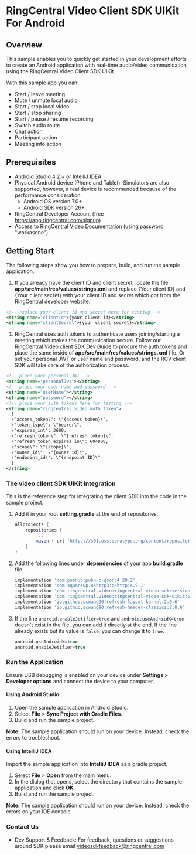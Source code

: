 # RingCentral Video Client SDK UIKit For Android

## Overview

This sample enables you to quickly get started in your development efforts to create an Android application with real-time audio/video communication using the RingCentral Video Client SDK UIKit.

With this sample app you can:

- Start / leave  meeting
- Mute / unmute local audio
- Start / stop local video
- Start / stop sharing
- Start / pause / resume recording
- Switch audio route
- Chat action
- Participant action
- Meeting info action

## Prerequisites

- Android Studio 4.2.+ or IntelliJ IDEA
- Physical Android device (Phone and Tablet). Simulators are also supported, however, a real device is recommended because of the performance consideration.
  - Android OS version 7.0+
  - Android SDK version 26+
- RingCentral Developer Account (free - https://app.ringcentral.com/signup)
- Access to [RingCentral Video Documentation](https://ringcentral-ringcentral-video-api-docs.readthedocs-hosted.com/en/latest/) (using password "workasone")

## Getting Start

The following steps show you how to prepare, build, and run the sample application.

1. If you already have the client ID and client secret, locate the file **app/src/main/res/values/strings.xml** and replace {Your client ID} and {Your client secret} with your client ID and secret which got from the RingCentral developer website.

  ```xml
  <!-- replace your client id and secret here for testing -->
  <string name="clientId">{your client id}</string>
  <string name="clientSecret">{your client secret}</string>
  ```

1. RingCentral uses auth tokens to authenticate users joining/starting a meeting which makes the communication secure. Follow our [RingCentral Video client SDK Dev Guide](https://ringcentral-ringcentral-video-api-docs.readthedocs-hosted.com/en/latest/client-sdk/authentication/) to procure the auth tokens and place the same inside of **app/src/main/res/values/strings.xml** file. Or set your personal JWT or user name and password, and the RCV client SDK will take care of the authorization process.

  ```xml
  <!-- place your personal JWT -->
  <string name="personalJwt"></string>
  <!-- place your user name and password -->
  <string name="userName"></string>
  <string name="password"></string>
  <!-- place your auth tokens here for testing -->
  <string name="ringcentral_video_auth_token">
    {
    \"access_token\": \"{access token}\",
    \"token_type\": \"bearer\",
    \"expires_in\": 3600,
    \"refresh_token\": \"{refresh token}\",
    \"refresh_token_expires_in\": 604800,
    \"scope\": \"{scope}\",
    \"owner_id\": \"{owner id}\",
    \"endpoint_id\": \"{endpoint ID}\"
    }
  </string>
  ```

### The video client SDK UIKit integration

This is the reference step for integrating the client SDK into the code in the sample project.

1. Add it in your root **setting.gradle** at the end of repositories.

    ```gradle
    allprojects {
        repositories {
            ...
            maven { url 'https://s01.oss.sonatype.org/content/repositories/releases' }
        }
    }
    ```

2. Add the following lines under **dependencies** of your app **build.gradle** file.

    ```gradle
    implementation 'com.pubnub:pubnub-gson:4.29.2'
    implementation 'com.squareup.okhttp3:okhttp:4.9.1'
    implementation 'com.ringcentral.video:ringcentral-video-sdk:version'
    implementation 'com.ringcentral.video:ringcentral-video-sdk-uikit:version'
    implementation 'io.github.scwang90:refresh-layout-kernel:2.0.6'
    implementation 'io.github.scwang90:refresh-header-classics:2.0.6'
    ```

3. If the line `android.enableJetifier=true` and `android.useAndroidX=true` doesn't exist in the file, you can add it directly at the end. If the line already exists but its value is `false`, you can change it to `true`.

    ```gradle
    android.useAndroidX=true
    android.enableJetifier=true
    ```
### Run the Application

Ensure USB debugging is enabled on your device under **Settings > Developer options** and connect the device to your computer.

#### Using Android Studio

1. Open the sample application in Android Studio.
2. Select **File** > **Sync Project with Gradle Files**.
3. Build and run the sample project.

**Note:** The sample application should run on your device. Instead, check the errors to troubleshoot.

#### Using IntelliJ IDEA

Import the sample application into **IntelliJ IDEA** as a gradle project.

1. Select **File** > **Open** from the main menu.
2. In the dialog that opens, select the directory that contains the sample application and click **OK**.
3. Build and run the sample project.

**Note:** The sample application should run on your device. Instead, check the errors on your IDE console.

### Contact Us

- Dev Support & Feedback: For feedback, questions or suggestions around SDK please email videosdkfeedback@ringcentral.com

